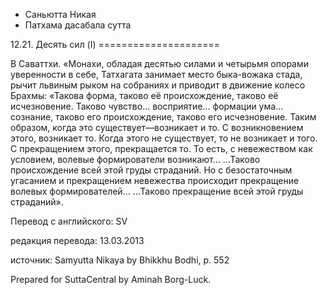 









* Саньютта Никая
* Патхама дасабала сутта


12\.21\. Десять сил \(I\)
\=\=\=\=\=\=\=\=\=\=\=\=\=\=\=\=\=\=\=\=\=



В Саваттхи\. «Монахи, обладая десятью силами и четырьмя опорами уверенности в себе, Татхагата занимает место быка\-вожака стада, рычит львиным рыком на собраниях и приводит в движение колесо Брахмы: «Такова форма, таково её происхождение, таково её исчезновение\. Таково чувство… восприятие… формации ума… сознание, таково его происхождение, таково его исчезновение\. Таким образом, когда это существует—возникает и то\. С возникновением этого, возникает то\. Когда этого не существует, то не возникает и того\. С прекращением этого, прекращается то\. То есть, с невежеством как условием, волевые формирователи возникают… …Таково происхождение всей этой груды страданий\. Но с безостаточным угасанием и прекращением невежества происходит прекращение волевых формирователей… …Таково прекращение всей этой груды страданий»\.



Перевод с английского: SV


редакция перевода: 13\.03\.2013


источник: Samyutta Nikaya by Bhikkhu Bodhi, p\. 552


Prepared for SuttaCentral by Aminah Borg\-Luck\.






